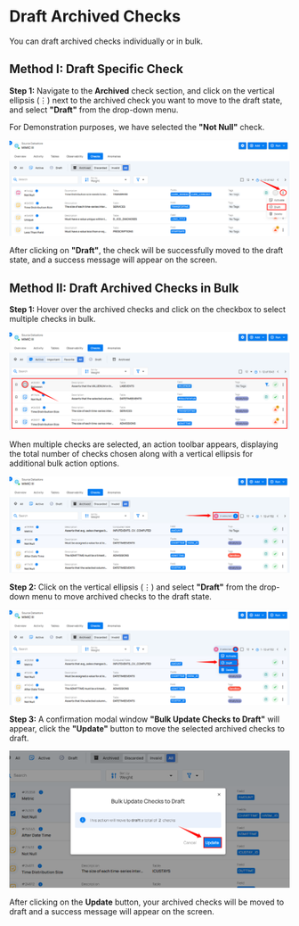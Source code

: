 # Draft Archived Checks

You can draft archived checks individually or in bulk.

## Method I: Draft Specific Check

**Step 1:** Navigate to the **Archived** check section, and click on the vertical ellipsis (⋮) next to the archived check you want to move to the draft state, and select **"Draft"** from the drop-down menu.

For Demonstration purposes, we have selected the **"Not Null"** check.

![draft-archive](../assets/datastore-checks/draft-archived-checks/draft-archive-light.png)

After clicking on **"Draft"**, the check will be successfully moved to the draft state, and a success message will appear on the screen.

## Method II: Draft Archived Checks in Bulk

**Step 1:** Hover over the archived checks and click on the checkbox to select multiple checks in bulk.

![bulk-draft](../assets/datastore-checks/draft-archived-checks/edit-check-light-59.png)

When multiple checks are selected, an action toolbar appears, displaying the total number of checks chosen along with a vertical ellipsis for additional bulk action options.

![bulk-draft](../assets/datastore-checks/draft-archived-checks/bulk-draft-light-1.png)

**Step 2:** Click on the vertical ellipsis (⋮) and select **"Draft"** from the drop-down menu to move archived checks to the draft state.

![draft-ellip](../assets/datastore-checks/draft-archived-checks/draft-ellip-light.png)

**Step 3:** A confirmation modal window **"Bulk Update Checks to Draft"** will appear, click the **"Update"** button to move the selected archived checks to draft.

![draft-button](../assets/datastore-checks/draft-archived-checks/draft-button-light.png)

After clicking on the **Update** button, your archived checks will be moved to draft and a success message will appear on the screen.